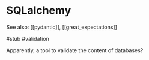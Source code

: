 # SQLalchemy

See also: [[pydantic]], [[great_expectations]]

#stub #validation


Apparently, a tool to validate the content of databases?